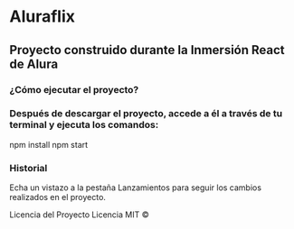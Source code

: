 # Aluraflix
## Proyecto construido durante la Inmersión React de Alura

### ¿Cómo ejecutar el proyecto?
### Después de descargar el proyecto, accede a él a través de tu terminal y ejecuta los comandos:
npm install
npm start

### Historial
Echa un vistazo a la pestaña Lanzamientos para seguir los cambios realizados en el proyecto.

Licencia del Proyecto
Licencia MIT ©
